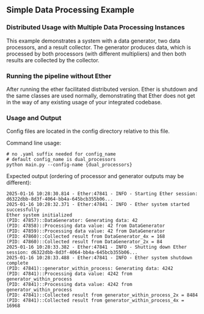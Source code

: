 ## Simple Data Processing Example

### Distributed Usage with Multiple Data Processing Instances
This example demonstrates a system with a data generator, two data processors, and a result collector.
The generator produces data, which is processed by both processors (with different multipliers)
and then both results are collected by the collector.

### Running the pipeline without Ether
After running the ether facilitated distributed version. Ether is shutdown and the same classes are used normally, demonstrating that Ether does not get in the way of any existing usage of your integrated codebase.

### Usage and Output
Config files are located in the config directory relative to this file.

Command line usage:
```(bash)
# no .yaml suffix needed for config_name
# default config_name is dual_processors
python main.py --config-name {dual_processors} 
```

Expected output (ordering of processor and generator outputs may be different):
```
2025-01-16 10:28:30.814 - Ether:47841 - INFO - Starting Ether session: d6322dbb-8d3f-4064-bb4a-645bcb355b06...
2025-01-16 10:28:32.371 - Ether:47841 - INFO - Ether system started successfully
Ether system initialized
(PID: 47857)::DataGenerator: Generating data: 42
(PID: 47858)::Processing data value: 42 from DataGenerator
(PID: 47859)::Processing data value: 42 from DataGenerator
(PID: 47860)::Collected result from DataGenerator_4x = 168
(PID: 47860)::Collected result from DataGenerator_2x = 84
2025-01-16 10:28:33.382 - Ether:47841 - INFO - Shutting down Ether session: d6322dbb-8d3f-4064-bb4a-645bcb355b06...
2025-01-16 10:28:33.488 - Ether:47841 - INFO - Ether system shutdown complete
(PID: 47841)::generator_within_process: Generating data: 4242
(PID: 47841)::Processing data value: 4242 from generator_within_process
(PID: 47841)::Processing data value: 4242 from generator_within_process
(PID: 47841)::Collected result from generator_within_process_2x = 8484
(PID: 47841)::Collected result from generator_within_process_4x = 16968
```